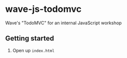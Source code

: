 # wave-js-todomvc
Wave's "TodoMVC" for an internal JavaScript workshop

## Getting started

1. Open up `index.html`
